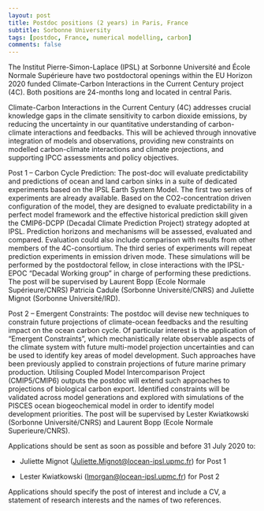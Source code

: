 ```yaml
---
layout: post
title: Postdoc positions (2 years) in Paris, France
subtitle: Sorbonne University
tags: [postdoc, France, numerical modelling, carbon]
comments: false
---
```

The Institut Pierre-Simon-Laplace (IPSL) at Sorbonne Université and École Normale Supérieure have two postdoctoral openings within the EU Horizon 2020 funded Climate-Carbon Interactions in the Current Century project (4C). Both positions are 24-months long and located in central Paris.

Climate-Carbon Interactions in the Current Century (4C) addresses crucial knowledge gaps in the climate sensitivity to carbon dioxide emissions, by reducing the uncertainty in our quantitative understanding of carbon-climate interactions and feedbacks. This will be achieved through innovative integration of models and observations, providing new constraints on modelled carbon-climate interactions and climate projections, and supporting IPCC assessments and policy objectives.

Post 1 – Carbon Cycle Prediction: The post-doc will evaluate predictability and predictions of ocean and land carbon sinks in a suite of dedicated experiments based on the IPSL Earth System Model. The first two series of experiments are already available. Based on the CO2-concentration driven configuration of the model, they are designed to evaluate predictability in a perfect model framework and the effective historical prediction skill given the CMIP6-DCPP (Decadal Climate Prediction Project) strategy adopted at IPSL. Prediction horizons and mechanisms will be assessed, evaluated and compared. Evaluation could also include comparison with results from other members of the 4C-consortium. The third series of experiments will repeat prediction experiments in emission driven mode. These simulations will be performed by the postdoctoral fellow, in close interactions with the IPSL-EPOC “Decadal Working group” in charge of performing these predictions. The post will be supervised by Laurent Bopp (Ecole Normale Supérieure/CNRS) Patricia Cadule (Sorbonne Université/CNRS) and Juliette Mignot (Sorbonne Université/IRD).

Post 2 – Emergent Constraints: The postdoc will devise new techniques to constrain future projections of climate-ocean feedbacks and the resulting impact on the ocean carbon cycle. Of particular interest is the application of “Emergent Constraints”, which mechanistically relate observable aspects of the climate system with future multi-model projection uncertainties and can be used to identify key areas of model development. Such approaches have been previously applied to constrain projections of future marine primary production. Utilising Coupled Model Intercomparison Project (CMIP5/CMIP6) outputs the postdoc will extend such approaches to projections of biological carbon export. Identified constraints will be validated across model generations and explored with simulations of the PISCES ocean biogeochemical model in order to identify model development priorities. The post will be supervised by Lester Kwiatkowski (Sorbonne Université/CNRS) and Laurent Bopp (Ecole Normale Superieure/CNRS).

Applications should be sent as soon as possible and before 31 July 2020 to:

- Juliette Mignot (Juliette.Mignot@locean-ipsl.upmc.fr) for Post 1

- Lester Kwiatkowski (lmorgan@locean-ipsl.upmc.fr) for Post 2

Applications should specify the post of interest and include a CV, a statement of research interests and the names of two references.
